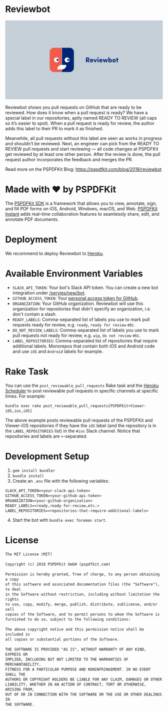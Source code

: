 # Reviewbot

[![](https://github.com/PSPDFKit-labs/reviewbot/blob/master/reviewbot.png?raw=true)](https://pspdfkit.com/blog/2018/reviewbot/)

Reviewbot shows you pull requests on GitHub that are ready to be reviewed. How does it know when a pull request is ready? We have a special label in our repositories, aptly named READY TO REVIEW (all caps so it’s easier to spot). When a pull request is ready for review, the author adds this label to their PR to mark it as finished.

Meanwhile, all pull requests without this label are seen as works in progress and shouldn’t be reviewed. Next, an engineer can pick from the READY TO REVIEW pull requests and start reviewing — all code changes at PSPDFKit get reviewed by at least one other person. After the review is done, the pull request author incorporates the feedback and merges the PR.

Read more on the PSPDFKit Blog: https://pspdfkit.com/blog/2018/reviewbot

# Made with ❤️ by PSPDFKit

The [PSPDFKit SDK](https://pspdfkit.com/pdf-sdk/) is a framework that allows you to view, annotate, sign, and fill PDF forms on iOS, Android, Windows, macOS, and Web. [PSPDFKit Instant](https://pspdfkit.com/instant/) adds real-time collaboration features to seamlessly share, edit, and annotate PDF documents.

# Deployment

We recommend to deploy Reviewbot to [Heroku](https://www.heroku.com).

# Available Environment Variables

* `SLACK_API_TOKEN`: Your bot's Slack API token. You can create a new bot integration under [/servies/new/bot](http://slack.com/services/new/bot).
* `GITHUB_ACCESS_TOKEN`: Your [personal access token for GitHub](https://help.github.com/articles/creating-a-personal-access-token-for-the-command-line).
* `ORGANIZATION`: Your GitHub organization. Reviewbot will use this organization for repositories that didn't specify an organization, i.e. don't contain a slash.
* `READY_LABELS`: Comma-separated list of labels you use to mark pull requests ready for review, e.g. `ready`, `ready for review` etc.
* `DO_NOT_REVIEW_LABELS`: Comma-separated list of labels you use to mark pull requests not ready for review, e.g. `wip`, `do not review` etc.
* `LABEL_REPOSITORIES`: Comma-separated list of repositories that require additional labels. Monorepos that contain both iOS and Android code and use `iOS` and `Android` labels for example.

# Rake Task

You can use the `post_reviewable_pull_requests` Rake task and the [Heroku Scheduler](https://devcenter.heroku.com/articles/scheduler) to post reviewable pull requests in specific channels at specific times. For example:

```
bundle exec rake post_reviewable_pull_requests[PSPDFKit+Viewer-iOS,ios,iOS]
```

The above example posts reviewable pull requests of the PSPDFKit and Viewer-iOS repositories if they have the `iOS` label (and the repository is in the `LABEL_REPOSITORIES` list) in the `#ios` Slack channel. Notice that repositories and labels are `+`-separated.

# Development Setup

1. `gem install bundler`
2. `bundle install`
3. Create an `.env` file with the following variables:

```
SLACK_API_TOKEN=<your-slack-api-token>
GITHUB_ACCESS_TOKEN=<your-github-api-token>
ORGANIZATION=<your-github-organization>
READY_LABELS=<ready,ready-for-review,etc.>
LABEL_REPOSITORIES=<repositories-that-require-additional-labels>
```

4. Start the bot with `bundle exec foreman start`.

# License

```
The MIT License (MIT)

Copyright (c) 2018 PSPDFKit GmbH (pspdfkit.com)

Permission is hereby granted, free of charge, to any person obtaining a copy
of this software and associated documentation files (the "Software"), to deal
in the Software without restriction, including without limitation the rights
to use, copy, modify, merge, publish, distribute, sublicense, and/or sell
copies of the Software, and to permit persons to whom the Software is
furnished to do so, subject to the following conditions:

The above copyright notice and this permission notice shall be included in
all copies or substantial portions of the Software.

THE SOFTWARE IS PROVIDED "AS IS", WITHOUT WARRANTY OF ANY KIND, EXPRESS OR
IMPLIED, INCLUDING BUT NOT LIMITED TO THE WARRANTIES OF MERCHANTABILITY,
FITNESS FOR A PARTICULAR PURPOSE AND NONINFRINGEMENT. IN NO EVENT SHALL THE
AUTHORS OR COPYRIGHT HOLDERS BE LIABLE FOR ANY CLAIM, DAMAGES OR OTHER
LIABILITY, WHETHER IN AN ACTION OF CONTRACT, TORT OR OTHERWISE, ARISING FROM,
OUT OF OR IN CONNECTION WITH THE SOFTWARE OR THE USE OR OTHER DEALINGS IN
THE SOFTWARE.
```
